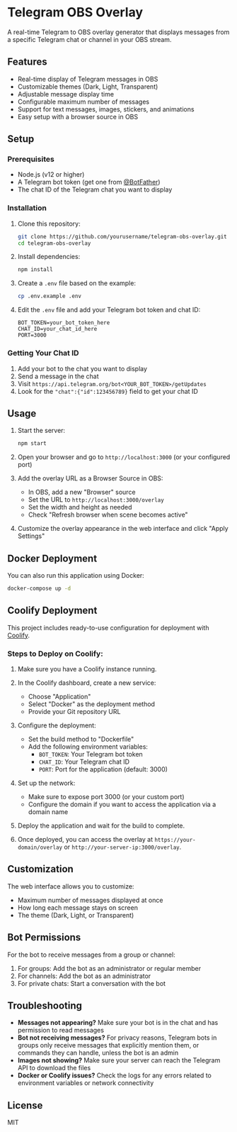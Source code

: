 # Telegram OBS Overlay

A real-time Telegram to OBS overlay generator that displays messages from a specific Telegram chat or channel in your OBS stream.

## Features

- Real-time display of Telegram messages in OBS
- Customizable themes (Dark, Light, Transparent)
- Adjustable message display time
- Configurable maximum number of messages
- Support for text messages, images, stickers, and animations
- Easy setup with a browser source in OBS

## Setup

### Prerequisites

- Node.js (v12 or higher)
- A Telegram bot token (get one from [@BotFather](https://t.me/botfather))
- The chat ID of the Telegram chat you want to display

### Installation

1. Clone this repository:

   ```bash
   git clone https://github.com/yourusername/telegram-obs-overlay.git
   cd telegram-obs-overlay
   ```

2. Install dependencies:

   ```bash
   npm install
   ```

3. Create a `.env` file based on the example:

   ```bash
   cp .env.example .env
   ```

4. Edit the `.env` file and add your Telegram bot token and chat ID:
   ```
   BOT_TOKEN=your_bot_token_here
   CHAT_ID=your_chat_id_here
   PORT=3000
   ```

### Getting Your Chat ID

1. Add your bot to the chat you want to display
2. Send a message in the chat
3. Visit `https://api.telegram.org/bot<YOUR_BOT_TOKEN>/getUpdates`
4. Look for the `"chat":{"id":123456789}` field to get your chat ID

## Usage

1. Start the server:

   ```bash
   npm start
   ```

2. Open your browser and go to `http://localhost:3000` (or your configured port)

3. Add the overlay URL as a Browser Source in OBS:

   - In OBS, add a new "Browser" source
   - Set the URL to `http://localhost:3000/overlay`
   - Set the width and height as needed
   - Check "Refresh browser when scene becomes active"

4. Customize the overlay appearance in the web interface and click "Apply Settings"

## Docker Deployment

You can also run this application using Docker:

```bash
docker-compose up -d
```

## Coolify Deployment

This project includes ready-to-use configuration for deployment with [Coolify](https://coolify.io/).

### Steps to Deploy on Coolify:

1. Make sure you have a Coolify instance running.

2. In the Coolify dashboard, create a new service:

   - Choose "Application"
   - Select "Docker" as the deployment method
   - Provide your Git repository URL

3. Configure the deployment:

   - Set the build method to "Dockerfile"
   - Add the following environment variables:
     - `BOT_TOKEN`: Your Telegram bot token
     - `CHAT_ID`: Your Telegram chat ID
     - `PORT`: Port for the application (default: 3000)

4. Set up the network:

   - Make sure to expose port 3000 (or your custom port)
   - Configure the domain if you want to access the application via a domain name

5. Deploy the application and wait for the build to complete.

6. Once deployed, you can access the overlay at `https://your-domain/overlay` or `http://your-server-ip:3000/overlay`.

## Customization

The web interface allows you to customize:

- Maximum number of messages displayed at once
- How long each message stays on screen
- The theme (Dark, Light, or Transparent)

## Bot Permissions

For the bot to receive messages from a group or channel:

1. For groups: Add the bot as an administrator or regular member
2. For channels: Add the bot as an administrator
3. For private chats: Start a conversation with the bot

## Troubleshooting

- **Messages not appearing?** Make sure your bot is in the chat and has permission to read messages
- **Bot not receiving messages?** For privacy reasons, Telegram bots in groups only receive messages that explicitly mention them, or commands they can handle, unless the bot is an admin
- **Images not showing?** Make sure your server can reach the Telegram API to download the files
- **Docker or Coolify issues?** Check the logs for any errors related to environment variables or network connectivity

## License

MIT
